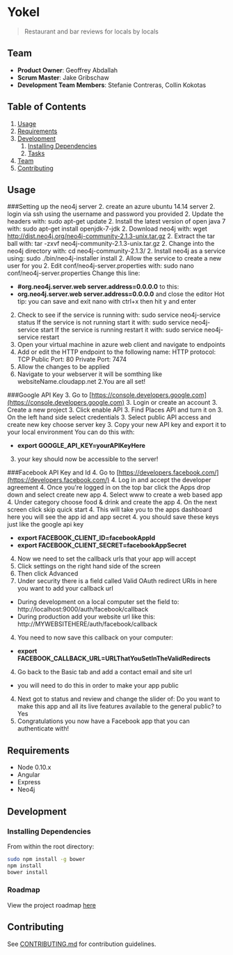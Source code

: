 
# Yokel

>Restaurant and bar reviews for locals by locals

## Team

  - __Product Owner__:  Geoffrey Abdallah
  - __Scrum Master__: Jake Gribschaw
  - __Development Team Members__: Stefanie Contreras, Collin Kokotas

## Table of Contents

1. [Usage](#Usage)
1. [Requirements](#requirements)
1. [Development](#development)
    1. [Installing Dependencies](#installing-dependencies)
    1. [Tasks](#tasks)
1. [Team](#team)
1. [Contributing](#contributing)

## Usage
###Setting up the neo4j server
2. create an azure ubuntu 14.14 server
2. login via ssh using the username and password you provided
2. Update the headers with: sudo apt-get update
2. Install the latest version of open java 7 with: 
sudo apt-get install openjdk-7-jdk
2. Download neo4j with: 
wget http://dist.neo4j.org/neo4j-community-2.1.3-unix.tar.gz
2. Extract the tar ball with: tar -zxvf neo4j-community-2.1.3-unix.tar.gz 
2. Change into the neo4j directory with: cd neo4j-community-2.1.3/
2. Install neo4j as a service using: sudo ./bin/neo4j-installer install
2. Allow the service to create a new user for you 
2. Edit conf/neo4j-server.properties with: 
sudo nano conf/neo4j-server.properties
Change this line:
* **\#org.neo4j.server.web server.address=0.0.0.0**
to this: 
* **org.neo4j.server.web server.address=0.0.0.0**
and close the editor
  Hot tip: you can save and exit nano with ctrl+x then hit y and enter
2. Check to see if the service is running with: 
sudo service neo4j-service status 
If the service is not running start it with: 
sudo service neo4j-service start
If the service is running restart it with:
sudo service neo4j-service restart
2. Open your virtual machine in azure web client and navigate to endpoints
2. Add or edit the HTTP endpoint to the following
name: HTTP
protocol: TCP
Public Port: 80
Private Port: 7474
2. Allow the changes to be applied 
2. Navigate to your webserver it will be somthing like websiteName.cloudapp.net
2.You are all set!

###Google API Key
3. Go to [https://console.developers.google.com](https://console.developers.google.com)
3. Login or create an account 
3. Create a new project
3. Click enable API
3. Find Places API and turn it on
3. On the left hand side select credentials
3. Select public API access and create new key choose server key
3. Copy your new API key and export it to your local environment
You can do this with:
  * **export GOOGLE_API_KEY=yourAPIKeyHere**
3. your key should now be accessible to the server!

###Facebook API Key and Id
4. Go to [https://developers.facebook.com/](https://developers.facebook.com/)
4. Log in and accept the developer agreement
4. Once you're logged in on the top bar click the Apps drop down and select create new app
4. Select www to create a web based app
4. Under category choose food & drink and create the app
4. On the next screen click skip quick start
4. This will take you to the apps dashboard here you will see the app id and app secret
4. you should save these keys just like the google api key
   * **export FACEBOOK_CLIENT_ID=facebookAppId**
   * **export FACEBOOK_CLIENT_SECRET=facebookAppSecret**
4. Now we need to set the callback urls that your app will accept 
4. Click settings on the right hand side of the screen
4. Then click Advanced 
4. Under security there is a field called Valid OAuth redirect URIs in here you want to add your callback url
  * During development on a local computer set the field to: http://localhost:9000/auth/facebook/callback
  * During production add your website url like this: http://MYWEBSITEHERE/auth/facebook/callback
4. You need to now save this callback on your computer:
  * **export FACEBOOK_CALLBACK_URL=URLThatYouSetInTheValidRedirects**
4. Go back to the Basic tab and add a contact email and site url
  * you will need to do this in order to make your app public
4. Next got to status and review and change the slider of: Do you want to make this app and all its live features available to the general public? to Yes
4. Congratulations you now have a Facebook app that you can authenticate with!

## Requirements

- Node 0.10.x
- Angular
- Express
- Neo4j

## Development

### Installing Dependencies

From within the root directory:

```sh
sudo npm install -g bower
npm install
bower install
```

### Roadmap

View the project roadmap [here](LINK_TO_PROJECT_ISSUES)

## Contributing

See [CONTRIBUTING.md](CONTRIBUTING.md) for contribution guidelines.

